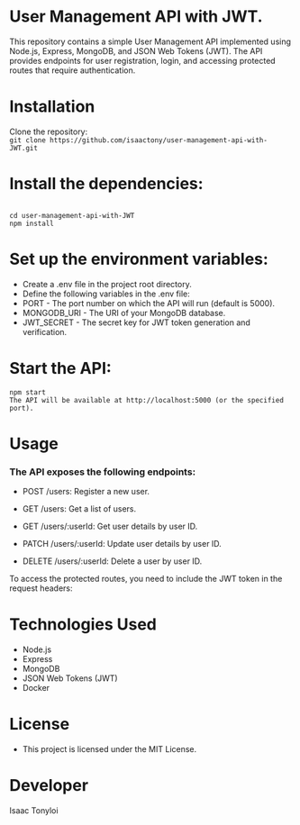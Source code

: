# User Management API with JWT. 
This repository contains a simple User Management API implemented using Node.js, Express, MongoDB, and JSON Web Tokens (JWT). The API provides endpoints for user registration, login, and accessing protected routes that require authentication.
# Installation      
Clone the repository:       
```git clone https://github.com/isaactony/user-management-api-with-JWT.git```              
# Install the dependencies:          
```    
     
cd user-management-api-with-JWT                       
npm install                            
```               
# Set up the environment variables:                       
            
- Create a .env file in the project root directory.  
- Define the following variables in the .env file:       
- PORT - The port number on which the API will run (default is 5000).  
- MONGODB_URI - The URI of your MongoDB database.
- JWT_SECRET - The secret key for JWT token generation and verification. 

# Start the API:   
```   
npm start 
The API will be available at http://localhost:5000 (or the specified port).
```

# Usage    
### The API exposes the following endpoints:

- POST /users: Register a new user.

- GET /users: Get a list of users.

- GET /users/:userId: Get user details by user ID.

- PATCH /users/:userId: Update user details by user ID.   

- DELETE /users/:userId: Delete a user by user ID.


To access the protected routes, you need to include the JWT token in the request headers:


# Technologies Used
- Node.js
- Express
- MongoDB
- JSON Web Tokens (JWT)
- Docker


# License
- This project is licensed under the MIT License.


# Developer
Isaac Tonyloi 

   

